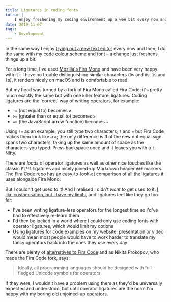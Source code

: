 ```yaml
---
title: Ligatures in coding fonts
intro: |
    I enjoy freshening my coding environment up a wee bit every now and then, but typefaces with ligatures are a step too far.
date: 2019-11-07
tags:
    - Development
---
```


In the same way I enjoy [trying out a new text editor](/blog/still-a-sucker-for-sublime) every now and then, I do the same with my code colour scheme and font – a change just freshens things up a bit.

For a long time, I've used [Mozilla's Fira Mono](https://mozilla.github.io/Fira/) and have been very happy with it – I have no trouble distinguishing similar characters (`0`s and `O`s, `1`s and `l`s), it renders nicely on macOS and is comfortable to read.

But my head was turned by a fork of Fira Mono called Fira Code; it's pretty much exactly the same but with one killer feature: ligatures. Coding ligatures are the 'correct' way of writing operators, for example:

- `!=` (not equal to) becomes `≠`
- `>=` (greater than or equal to) becomes `≥`
- `=>` (the JavaScript arrow function) becomes `→`

Using `!=` as an example, you still type two characters, `!` and `=` but Fira Code makes them look like a `≠`; the only difference is that the new not equal sign spans two characters, taking up the same amount of space as the characters you typed. Press backspace once and it leaves you with a `!`. Nifty.

There are *loads* of operator ligatures as well as other nice touches like the classic `Fl`/`fl` ligatures and nicely joined-up Markdown header `###` markers. The [Fira Code repo](https://github.com/tonsky/FiraCode) has an easy-to-look-at comparison of all the ligatures it uses alongside Fira Mono.

But I couldn't get used to it! And I realised I didn't *want to* get used to it. [I like customisation, but I have my limits](/blog/why-im-not-using-git-aliases), and ligatures feel like they go too far:

- I've been writing ligature-less operators for the longest time so I'd've had to effectively re-learn them
- I'd then be locked in a world where I could only use coding fonts with operator ligatures, which would limit my options
- Using ligatures for code examples on my website, presentation or [video](https://www.youtube.com/tempertemper) would mean most people would have to work harder to translate my fancy operators back into the ones they use every day

There are plenty of [alternatives to Fira Code](https://github.com/tonsky/FiraCode#alternatives) and as Nikita Prokopov, who made the Fira Code fork, says:

> Ideally, all programming languages should be designed with full-fledged Unicode symbols for operators

If they were, I wouldn't have a problem using them as they'd be universally expected and understood, but until operator ligatures are the norm I'm happy with my boring old unjoined-up operators.
